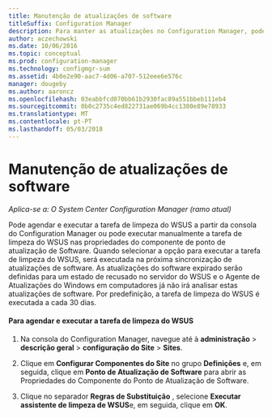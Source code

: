 ```yaml
---
title: Manutenção de atualizações de software
titleSuffix: Configuration Manager
description: Para manter as atualizações no Configuration Manager, pode agendar a tarefa de limpeza do WSUS ou pode executá-lo manualmente.
author: aczechowski
ms.date: 10/06/2016
ms.topic: conceptual
ms.prod: configuration-manager
ms.technology: configmgr-sum
ms.assetid: 4b0e2e90-aac7-4d06-a707-512eee6e576c
manager: dougeby
ms.author: aaroncz
ms.openlocfilehash: 03eabbfcd070bb61b2930fac89a551bbeb111eb4
ms.sourcegitcommit: 0b0c2735c4ed822731ae069b4cc1380e89e78933
ms.translationtype: MT
ms.contentlocale: pt-PT
ms.lasthandoff: 05/03/2018
---
```

# <a name="software-updates-maintenance"></a>Manutenção de atualizações de software

*Aplica-se a: O System Center Configuration Manager (ramo atual)*

Pode agendar e executar a tarefa de limpeza do WSUS a partir da consola do Configuration Manager ou pode executar manualmente a tarefa de limpeza do WSUS nas propriedades do componente de ponto de atualização de Software. Quando selecionar a opção para executar a tarefa de limpeza do WSUS, será executada na próxima sincronização de atualizações de software. As atualizações do software expirado serão definidas para um estado de recusado no servidor do WSUS e o Agente de Atualizações do Windows em computadores já não irá analisar estas atualizações de software. Por predefinição, a tarefa de limpeza do WSUS é executada a cada 30 dias.  

#### <a name="to-schedule-and-run-the-wsus-cleanup-job"></a>Para agendar e executar a tarefa de limpeza do WSUS  

1.  Na consola do Configuration Manager, navegue até à **administração** > **descrição geral** > **configuração do Site** > **Sites**.  

2.  Clique em **Configurar Componentes do Site** no grupo **Definições** e, em seguida, clique em **Ponto de Atualização de Software** para abrir as Propriedades do Componente do Ponto de Atualização de Software.  

3.  Clique no separador **Regras de Substituição** , selecione **Executar assistente de limpeza de WSUS**e, em seguida, clique em **OK**.
